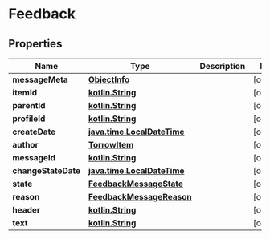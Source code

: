 # Feedback

## Properties
Name | Type | Description | Notes
------------ | ------------- | ------------- | -------------
**messageMeta** | [**ObjectInfo**](ObjectInfo.md) |  |  [optional]
**itemId** | [**kotlin.String**](.md) |  |  [optional]
**parentId** | [**kotlin.String**](.md) |  |  [optional]
**profileId** | [**kotlin.String**](.md) |  |  [optional]
**createDate** | [**java.time.LocalDateTime**](java.time.LocalDateTime.md) |  |  [optional]
**author** | [**TorrowItem**](TorrowItem.md) |  |  [optional]
**messageId** | [**kotlin.String**](.md) |  |  [optional]
**changeStateDate** | [**java.time.LocalDateTime**](java.time.LocalDateTime.md) |  |  [optional]
**state** | [**FeedbackMessageState**](FeedbackMessageState.md) |  |  [optional]
**reason** | [**FeedbackMessageReason**](FeedbackMessageReason.md) |  |  [optional]
**header** | [**kotlin.String**](.md) |  |  [optional]
**text** | [**kotlin.String**](.md) |  |  [optional]
